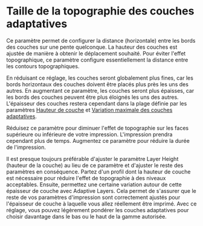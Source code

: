 Taille de la topographie des couches adaptatives
====
Ce paramètre permet de configurer la distance (horizontale) entre les bords des couches sur une pente quelconque. La hauteur des couches est ajustée de manière à obtenir le déplacement souhaité. Pour éviter l'effet topographique, ce paramètre configure essentiellement la distance entre les contours topographiques.

En réduisant ce réglage, les couches seront globalement plus fines, car les bords horizontaux des couches doivent être placés plus près les uns des autres. En augmentant ce paramètre, les couches seront plus épaisses, car les bords des couches peuvent être plus éloignés les uns des autres. L'épaisseur des couches restera cependant dans la plage définie par les paramètres [Hauteur de couche](layer_height.md) et [Variation maximale des couches adaptatives](adaptive_layer_height_variation.md).

Réduisez ce paramètre pour diminuer l'effet de topographie sur les faces supérieure ou inférieure de votre impression. L'impression prendra cependant plus de temps. Augmentez ce paramètre pour réduire la durée de l'impression.

Il est presque toujours préférable d'ajuster le paramètre Layer Height (hauteur de la couche) au lieu de ce paramètre et d'ajuster le reste des paramètres en conséquence. Partez d'un profil dont la hauteur de couche est nécessaire pour réduire l'effet de topographie à des niveaux acceptables. Ensuite, permettez une certaine variation autour de cette épaisseur de couche avec Adaptive Layers. Cela permet de s'assurer que le reste de vos paramètres d'impression sont correctement ajustés pour l'épaisseur de couche à laquelle vous allez réellement être imprimé. Avec ce réglage, vous pouvez légèrement pondérer les couches adaptatives pour choisir davantage dans le bas ou le haut de la gamme autorisée.
